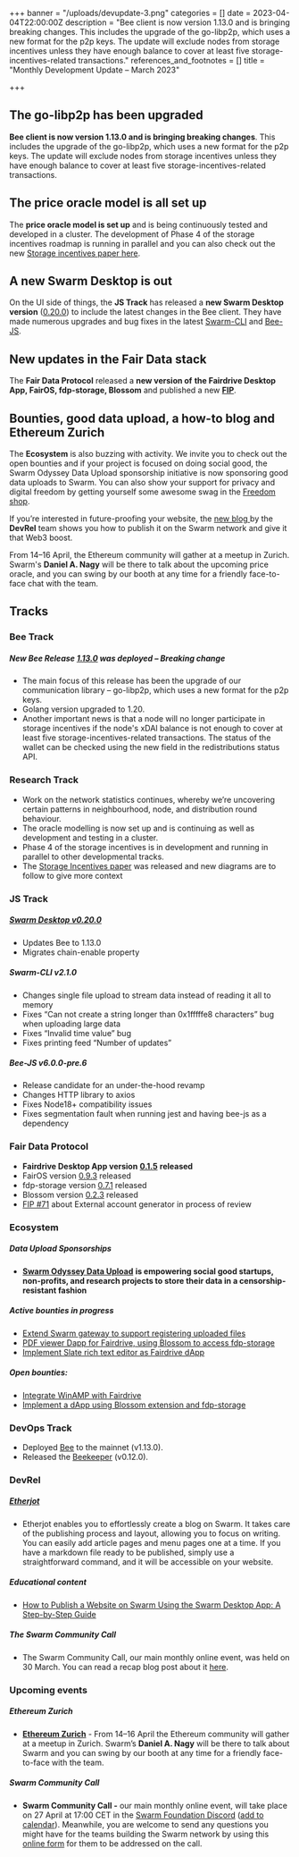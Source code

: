 +++
banner = "/uploads/devupdate-3.png"
categories = []
date = 2023-04-04T22:00:00Z
description = "Bee client is now version 1.13.0 and is bringing breaking changes. This includes the upgrade of the go-libp2p, which uses a new format for the p2p keys. The update will exclude nodes from storage incentives unless they have enough balance to cover at least five storage-incentives-related transactions."
references_and_footnotes = []
title = "Monthly Development Update – March 2023"

+++
## The go-libp2p has been upgraded

**Bee client is now version 1.13.0 and is bringing breaking changes**. This includes the upgrade of the go-libp2p, which uses a new format for the p2p keys. The update will exclude nodes from storage incentives unless they have enough balance to cover at least five storage-incentives-related transactions.

## The price oracle model is all set up

The **price oracle model is set up** and is being continuously tested and developed in a cluster. The development of Phase 4 of the storage incentives roadmap is running in parallel and you can also check out the new [Storage incentives paper here](https://t.co/v7MGmMJikG).

## A new Swarm Desktop is out

On the UI side of things, the **JS Track** has released a **new Swarm Desktop version** ([0.20.0](https://github.com/ethersphere/swarm-desktop/releases/tag/v0.20.0)) to include the latest changes in the Bee client. They have made numerous upgrades and bug fixes in the latest [Swarm-CLI](https://github.com/ethersphere/swarm-cli/releases) and [Bee-JS](https://github.com/ethersphere/bee-js/releases).

## New updates in the Fair Data stack

The **Fair Data Protocol** released a **new version of** **the Fairdrive Desktop App, FairOS, fdp-storage, Blossom** and published a new [**FIP**](https://github.com/fairDataSociety/FIPs/pull/71).

## Bounties, good data upload, a how-to blog and Ethereum Zurich

The **Ecosystem** is also buzzing with activity. We invite you to check out the open bounties and if your project is focused on doing social good, the Swarm Odyssey Data Upload sponsorship initiative is now sponsoring good data uploads to Swarm. You can also show your support for privacy and digital freedom by getting yourself some awesome swag in the [Freedom shop](https://freedomshop.org/collections/swarm).

If you’re interested in future-proofing your website, the [new blog ](https://blog.ethswarm.org/foundation/2023/how-to-publish-a-website-on-swarm-using-the-swarm-desktop-app-a-step-by-step-guide/)by the **DevRel** team shows you how to publish it on the Swarm network and give it that Web3 boost.

From 14–16 April, the Ethereum community will gather at a meetup in Zurich. Swarm's **Daniel A. Nagy** will be there to talk about the upcoming price oracle, and you can swing by our booth at any time for a friendly face-to-face chat with the team.

## Tracks

### **Bee Track**

##### New Bee Release [1.13.0](https://github.com/ethersphere/bee/releases/tag/v1.13.0) was deployed – Breaking change

* The main focus of this release has been the upgrade of our communication library – go-libp2p, which uses a new format for the p2p keys.
* Golang version upgraded to 1.20.
* Another important news is that a node will no longer participate in storage incentives if the node's xDAI balance is not enough to cover at least five storage-incentives-related transactions. The status of the wallet can be checked using the new field in the redistributions status API.

### **Research Track**

* Work on the network statistics continues, whereby we’re uncovering certain patterns in neighbourhood, node, and distribution round behaviour.
* The oracle modelling is now set up and is continuing as well as development and testing in a cluster.
* Phase 4 of the storage incentives is in development and running in parallel to other developmental tracks.
* The [Storage Incentives paper](https://t.co/v7MGmMJikG) was released and new diagrams are to follow to give more context

### **JS Track**

##### [**Swarm Desktop v0.20.0**](https://github.com/ethersphere/swarm-desktop/releases/tag/v0.20.0)

* Updates Bee to 1.13.0
* Migrates chain-enable property

##### Swarm-CLI v2.1.0

* Changes single file upload to stream data instead of reading it all to memory
* Fixes “Can not create a string longer than 0x1fffffe8 characters” bug when uploading large data
* Fixes “Invalid time value” bug
* Fixes printing feed “Number of updates”

##### Bee-JS v6.0.0-pre.6

* Release candidate for an under-the-hood revamp
* Changes HTTP library to axios
* Fixes Node18+ compatibility issues
* Fixes segmentation fault when running jest and having bee-js as a dependency

### **Fair Data Protocol**

* **Fairdrive Desktop App version** [**0.1.5**](https://github.com/fairDataSociety/fairdrive-desktop-app/releases/tag/v0.1.5) **released**
* FairOS version [0.9.3](https://github.com/fairDataSociety/fairOS-dfs/releases/tag/v0.9.3) released
* fdp-storage version [0.7.1](https://github.com/fairDataSociety/fdp-storage/releases/tag/v0.7.1) released
* Blossom version [0.2.3](https://github.com/fairDataSociety/blossom/releases/tag/blossom-ext-v0.2.3) released
* [FIP #71](https://github.com/fairDataSociety/FIPs/pull/71) about External account generator in process of review

### **Ecosystem**

##### **Data Upload Sponsorships**

* [**Swarm Odyssey Data Upload**](http://my.ethswarm.org/uploads) **is empowering social good startups, non-profits, and research projects to store their data in a censorship-resistant fashion**

##### Active bounties in progress

* [Extend Swarm gateway to support registering uploaded files](https://bounties.gitcoin.co/issue/29813)
* [PDF viewer Dapp for Fairdrive, using Blossom to access fdp-storage](https://bounties.gitcoin.co/issue/29812)
* [Implement Slate rich text editor as Fairdrive dApp](https://bounties.gitcoin.co/issue/29819)

##### Open bounties:

* [Integrate WinAMP with Fairdrive](https://bounties.gitcoin.co/issue/29335)
* [Implement a dApp using Blossom extension and fdp-storage](https://bounties.gitcoin.co/issue/29811)

### **DevOps Track**

* Deployed [Bee](https://github.com/ethersphere/bee) to the mainnet (v1.13.0).
* Released the [Beekeeper](https://github.com/ethersphere/beekeeper) (v0.12.0).

### **DevRel**

##### [**Etherjot**](https://github.com/Cafe137/etherjot)

* Etherjot enables you to effortlessly create a blog on Swarm. It takes care of the publishing process and layout, allowing you to focus on writing. You can easily add article pages and menu pages one at a time. If you have a markdown file ready to be published, simply use a straightforward command, and it will be accessible on your website.

##### Educational content

* [How to Publish a Website on Swarm Using the Swarm Desktop App: A Step-by-Step Guide](https://blog.ethswarm.org/foundation/2023/how-to-publish-a-website-on-swarm-using-the-swarm-desktop-app-a-step-by-step-guide/)

##### The Swarm Community Call

* The Swarm Community Call, our main monthly online event, was held on 30 March. You can read a recap blog post about it [here](https://blog.ethswarm.org/foundation/2023/swarm-community-call-30-march-recap/).

### **Upcoming events**

##### **Ethereum Zurich**

* [**Ethereum Zurich**](https://ethereumzuri.ch/ ) - From 14–16 April the Ethereum community will gather at a meetup in Zurich. Swarm’s **Daniel A. Nagy** will be there to talk about Swarm and you can swing by our booth at any time for a friendly face-to-face with the team.

##### **Swarm Community Call**

* **Swarm Community Call -** our main monthly online event, will take place on 27 April at 17:00 CET in the [Swarm Foundation Discord](https://discord.com/channels/799027393297514537/801438093927776286) ([add to calendar](https://www.addevent.com/event/yr16580319)). Meanwhile, you are welcome to send any questions you might have for the teams building the Swarm network by using this [online form](https://airtable.com/shrBRyrMkXFsJvLS3) for them to be addressed on the call.